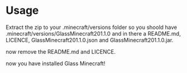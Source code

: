 # Usage

Extract the zip to your .minecraft/versions folder so you shoold have .minecraft/versions/GlassMinecraft201.1.0 and in there a README.md, LICENCE, GlassMinecraft201.1.0.json and GlassMinecraft201.1.0.jar.

now remove the README.md and LICENCE.

now you have installed Glass Minecraft!
